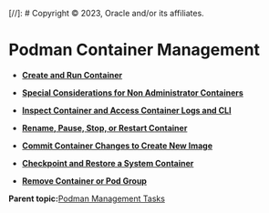 [//]: # Copyright © 2023, Oracle and/or its affiliates.

# Podman Container Management

-   **[Create and Run Container](../topics/podman_container_mgmt.md)**  

-   **[Special Considerations for Non Administrator Containers](../topics/podman_special_considerations.md)**  

-   **[Inspect Container and Access Container Logs and CLI](../topics/podman_container_inspect_access_cli.md)**  

-   **[Rename, Pause, Stop, or Restart Container](../topics/podman_container_rename_stop_start.md)**  

-   **[Commit Container Changes to Create New Image](../topics/podman_commit_changes.md)**  

-   **[Checkpoint and Restore a System Container](../topics/podman_container_checkpoint_restore.md)**  

-   **[Remove Container or Pod Group](../topics/podman_container_remove.md)**  


**Parent topic:**[Podman Management Tasks](../topics/cockpit-podman.md)

